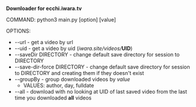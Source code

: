 **Downloader for ecchi.iwara.tv**

COMMAND: python3 main.py [option] [value]

OPTIONS:
* --url                      - get a video by url
* --uid                      - get a video by uid (_iwara.site/videos/_**UID**)
* --saveDir DIRECTORY        - change default save directory for session to DIRECTORY
* --save-dir-force DIRECTORY - change default save directory for session to DIRECTORY and creating them if they doesn't exist
* --groupBy                  - group downloaded videos by *value*
    * VALUES: author, day, fulldate
* --all                      - download with no looking at UID of last saved video from the last time you downloaded **all** videos